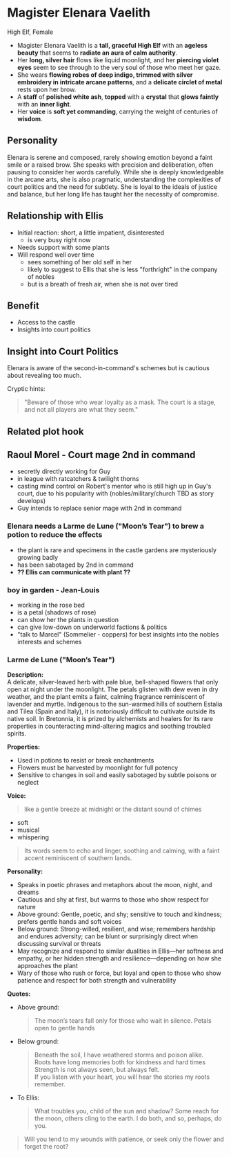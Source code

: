 # Magister Elenara Vaelith

High Elf, Female

- Magister Elenara Vaelith is a **tall, graceful High Elf** with an **ageless beauty** that seems to **radiate an aura of calm authority**.
- Her **long, silver hair** flows like liquid moonlight, and her **piercing violet eyes** seem to see through to the very soul of those who meet her gaze.
- She wears **flowing robes of deep indigo, trimmed with silver embroidery in intricate arcane patterns**, and a **delicate circlet of metal** rests upon her brow.
- A **staff** of **polished white ash**, **topped** with a **crystal** that **glows faintly** with an **inner light**.
- Her **voice** is **soft yet commanding**, carrying the weight of centuries of **wisdom**.

## Personality

Elenara is serene and composed, rarely showing emotion beyond a faint smile or a raised brow. She speaks with precision and deliberation, often pausing to consider her words carefully. While she is deeply knowledgeable in the arcane arts, she is also pragmatic, understanding the complexities of court politics and the need for subtlety. She is loyal to the ideals of justice and balance, but her long life has taught her the necessity of compromise.

## Relationship with Ellis

- Initial reaction: short, a little impatient, disinterested
  - is very busy right now
- Needs support with some plants
- Will respond well over time
  - sees something of her old self in her
  - likely to suggest to Ellis that she is less "forthright" in the company of nobles
  - but is a breath of fresh air, when she is not over tired

## Benefit

- Access to the castle
- Insights into court politics

## Insight into Court Politics

Elenara is aware of the second-in-command's schemes but is cautious about revealing too much.

Cryptic hints:
> "Beware of those who wear loyalty as a mask. The court is a stage, and not all players are what they seem."

## Related plot hook

## Raoul Morel - Court mage 2nd in command

- secretly directly working for Guy
- in league with ratcatchers & twilight thorns
- casting mind control on Robert's mentor who is still high up in Guy's court, due to his popularity with (nobles/military/church TBD as story develops)
- Guy intends to replace senior mage with 2nd in command

### Elenara needs a **Larme de Lune** ("Moon’s Tear") to brew a potion to reduce the effects

- the plant is rare and specimens in the castle gardens are mysteriously growing badly
- has been sabotaged by 2nd in command
- **?? Ellis can communicate with plant ??**

### boy in garden - Jean-Louis

- working in the rose bed
- is a petal (shadows of rose)
- can show her the plants in question
- can give low-down on underworld factions & politics
- "talk to Marcel" (Sommelier - coppers) for best insights into the nobles interests and schemes

### **Larme de Lune** ("Moon’s Tear")

**Description:**  
A delicate, silver-leaved herb with pale blue, bell-shaped flowers that only open at night under the moonlight. The petals glisten with dew even in dry weather, and the plant emits a faint, calming fragrance reminiscent of lavender and myrtle. Indigenous to the sun-warmed hills of southern Estalia and Tilea (Spain and Italy), it is notoriously difficult to cultivate outside its native soil. In Bretonnia, it is prized by alchemists and healers for its rare properties in counteracting mind-altering magics and soothing troubled spirits.

**Properties:**  

- Used in potions to resist or break enchantments  
- Flowers must be harvested by moonlight for full potency  
- Sensitive to changes in soil and easily sabotaged by subtle poisons or neglect

**Voice:**

> like a gentle breeze at midnight or the distant sound of chimes

- soft
- musical
- whispering

> Its words seem to echo and linger, soothing and calming, with a faint accent reminiscent of southern lands.

**Personality:**

- Speaks in poetic phrases and metaphors about the moon, night, and dreams  
- Cautious and shy at first, but warms to those who show respect for nature
- Above ground: Gentle, poetic, and shy; sensitive to touch and kindness; prefers gentle hands and soft voices
- Below ground: Strong-willed, resilient, and wise; remembers hardship and endures adversity; can be blunt or surprisingly direct when discussing survival or threats
- May recognize and respond to similar dualities in Ellis—her softness and empathy, or her hidden strength and resilience—depending on how she approaches the plant
- Wary of those who rush or force, but loyal and open to those who show patience and respect for both strength and vulnerability

**Quotes:**  

- Above ground:
  > The moon’s tears fall only for those who wait in silence.
  > Petals open to gentle hands

- Below ground:
  > Beneath the soil, I have weathered storms and poison alike.  
  > Roots have long memories both for kindness and hard times
  > Strength is not always seen, but always felt.  
  > If you listen with your heart, you will hear the stories my roots remember.

- To Ellis:
  > What troubles you, child of the sun and shadow?
  > Some reach for the moon, others cling to the earth. I do both, and so, perhaps, do you.  

> Will you tend to my wounds with patience, or seek only the flower and forget the root?
